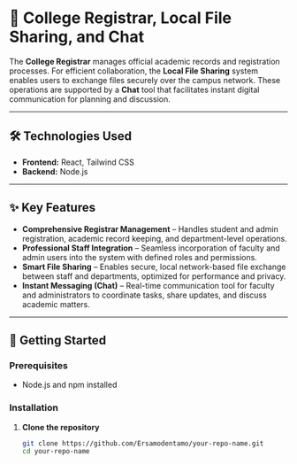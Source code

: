 # 📘 College Registrar, Local File Sharing, and Chat

The **College Registrar** manages official academic records and registration processes. For efficient collaboration, the **Local File Sharing** system enables users to exchange files securely over the campus network. These operations are supported by a **Chat** tool that facilitates instant digital communication for planning and discussion.

---

## 🛠️ Technologies Used

- **Frontend:** React, Tailwind CSS  
- **Backend:** Node.js  

---

## ✨ Key Features

- **Comprehensive Registrar Management** – Handles student and admin registration, academic record keeping, and department-level operations.
- **Professional Staff Integration** – Seamless incorporation of faculty and admin users into the system with defined roles and permissions.
- **Smart File Sharing** – Enables secure, local network-based file exchange between staff and departments, optimized for performance and privacy.
- **Instant Messaging (Chat)** – Real-time communication tool for faculty and administrators to coordinate tasks, share updates, and discuss academic matters.

---

## 🚀 Getting Started

### Prerequisites
- Node.js and npm installed

### Installation

1. **Clone the repository**
   ```bash
   git clone https://github.com/Ersamodentamo/your-repo-name.git
   cd your-repo-name

